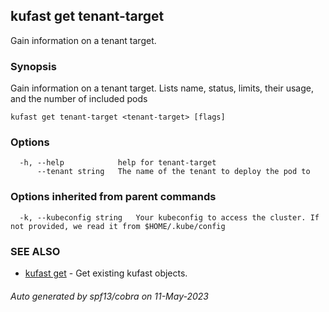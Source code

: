 ## kufast get tenant-target

Gain information on a tenant target.

### Synopsis

Gain information on a tenant target. Lists name, status, limits, their usage, and the number of included pods

```
kufast get tenant-target <tenant-target> [flags]
```

### Options

```
  -h, --help            help for tenant-target
      --tenant string   The name of the tenant to deploy the pod to
```

### Options inherited from parent commands

```
  -k, --kubeconfig string   Your kubeconfig to access the cluster. If not provided, we read it from $HOME/.kube/config
```

### SEE ALSO

* [kufast get](kufast_get.md)	 - Get existing kufast objects.

###### Auto generated by spf13/cobra on 11-May-2023
